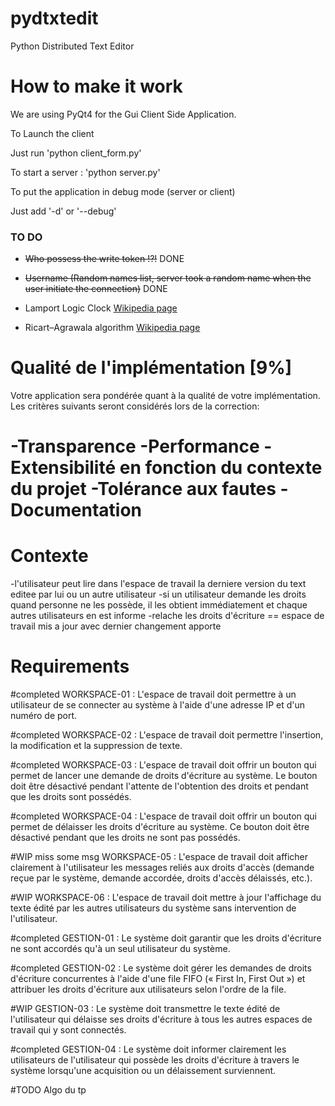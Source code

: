 pydtxtedit
==========
Python Distributed Text Editor

How to make it work
=====
We are using PyQt4 for the Gui Client Side Application.

To Launch the client

Just run 'python client_form.py'

To start a server : 'python server.py'

To put the application in debug mode (server or client)

Just add '-d' or '--debug'

### TO DO

 - ~~Who possess the write token !?!~~ DONE
 
 - ~~Username (Random names list, server took a random name when the user initiate the connection)~~ DONE

 - Lamport Logic Clock [Wikipedia page](http://en.wikipedia.org/wiki/Lamport_timestamps)
 
 - Ricart–Agrawala algorithm [Wikipedia page](http://en.wikipedia.org/wiki/Ricart%E2%80%93Agrawala_algorithm)




Qualité de l'implémentation [9%]
======================
Votre application sera pondérée quant à la qualité de votre implémentation. Les critères suivants seront considérés lors de la correction:

-Transparence
-Performance
-Extensibilité en fonction du contexte du projet
-Tolérance aux fautes
-Documentation
=======================

Contexte
===
-l'utilisateur peut lire dans l'espace de travail la derniere version du text editee par lui ou un autre utilisateur
-si un utilisateur demande les droits quand personne ne les possède, il les obtient immédiatement et chaque autres utilisateurs en est informe
-relache les droits d'écriture == espace de travail mis a jour avec dernier changement apporte

Requirements
===
#completed
WORKSPACE-01 : L'espace de travail doit permettre à un utilisateur de se connecter au système à l'aide 
d'une adresse IP et d'un numéro de port.

#completed
WORKSPACE-02 : L'espace de travail doit permettre l'insertion, la modification et la suppression de 
texte. 

#completed
WORKSPACE-03 : L'espace de travail doit offrir un bouton qui permet de lancer une demande de droits 
d'écriture au système. Le bouton doit être désactivé pendant l'attente de l'obtention des droits et 
pendant que les droits sont possédés.

#completed
WORKSPACE-04 : L'espace de travail doit offrir un bouton qui permet de délaisser les droits d'écriture au 
système. Ce bouton doit être désactivé pendant que les droits ne sont pas possédés.

#WIP miss some msg
WORKSPACE-05 : L'espace de travail doit afficher clairement à l'utilisateur les messages reliés aux droits 
d'accès (demande reçue par le système, demande accordée, droits d'accès délaissés, etc.).

#WIP
WORKSPACE-06 : L'espace de travail doit mettre à jour l'affichage du texte édité par les autres 
utilisateurs du système sans intervention de l'utilisateur. 

#completed
GESTION-01 : Le système doit garantir que les droits d'écriture ne sont accordés qu'à un seul utilisateur 
du système.

#completed
GESTION-02 : Le système doit gérer les demandes de droits d'écriture concurrentes à l'aide d'une file 
FIFO (« First In, First Out ») et attribuer les droits d'écriture aux utilisateurs selon l'ordre de la file.

#WIP
GESTION-03 : Le système doit transmettre le texte édité de l'utilisateur qui délaisse ses droits d'écriture 
à tous les autres espaces de travail qui y sont connectés.

#completed
GESTION-04 : Le système doit informer clairement les utilisateurs de l'utilisateur qui possède les droits 
d'écriture à travers le système lorsqu'une acquisition ou un délaissement surviennent.

#TODO
Algo du tp